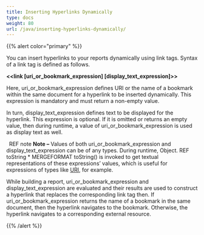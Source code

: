 ```yaml
---
title: Inserting Hyperlinks Dynamically
type: docs
weight: 80
url: /java/inserting-hyperlinks-dynamically/
---
```


{{% alert color="primary" %}} 

You can insert hyperlinks to your reports dynamically using link tags. Syntax of a link tag is defined as follows.

**&lt;&lt;link [uri_or_bookmark_expression] [display_text_expression]&gt;&gt;**

Here, uri_or_bookmark_expression defines URI or the name of a bookmark within the same document for a hyperlink to be inserted dynamically. This expression is mandatory and must return a non-empty value.

In turn, display_text_expression defines text to be displayed for the hyperlink. This expression is optional. If it is omitted or returns an empty value, then during runtime, a value of uri_or_bookmark_expression is used as display text as well.

` `REF note **Note –** Values of both uri_or_bookmark_expression and display_text_expression can be of any types. During runtime, Object. REF toString  \* MERGEFORMAT toString() is invoked to get textual representations of these expressions’ values, which is useful for expressions of types like [URI](http://docs.oracle.com/javase/7/docs/api/java/net/URI.html), for example. 

While building a report, uri_or_bookmark_expression and display_text_expression are evaluated and their results are used to construct a hyperlink that replaces the corresponding link tag then. If uri_or_bookmark_expression returns the name of a bookmark in the same document, then the hyperlink navigates to the bookmark. Otherwise, the hyperlink navigates to a corresponding external resource.

{{% /alert %}}
